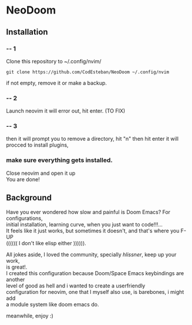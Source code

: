# NeoDoom

## Installation
### -- 1
Clone this repository to ~/.config/nvim/
```
git clone https://github.com/CodEsteban/NeoDoom ~/.config/nvim
```
if not empty, remove it or make a backup.

   
### -- 2
Launch neovim it will error out, hit enter.  (TO FIX)

### -- 3
then it will prompt you to remove a directory, hit "n" then hit enter
it will procced to install plugins, 
### make sure everything gets installed.
Close neovim and open it up    
You are done!


## Background
Have you ever wondered how slow and painful is Doom Emacs? For configurations,   
initial installation, learning curve, when you just want to code!!!...  
It feels like it just works, but sometimes it doesn't, and that's where you F-UP   
((((((  I don't like elisp either  )))))).
 
All jokes aside, I loved the community, specially *hlissner*, keep up your work,   
is great!.  
I created this configuration because Doom/Space Emacs keybindings are another   
level of good as hell and i wanted to create a userfriendly  
configuration for neovim, one that I myself also use, is barebones, i might add   
a module system like doom emacs do.   

meanwhile, enjoy :)

